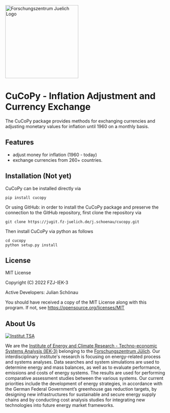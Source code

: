 <a href="https://www.fz-juelich.de/iek/iek-3/DE/Home/home_node.html"><img src="http://www.fz-juelich.de/SharedDocs/Bilder/IBG/IBG-3/DE/Plant-soil-atmosphere%20exchange%20processes/INPLAMINT%20(BONARES)/Bild3.jpg?__blob=poster" alt="Forschungszentrum Juelich Logo" width="230px"></a> 

# CuCoPy - Inflation Adjustment and Currency Exchange

The CuCoPy package provides methods for exchanging currencies and adjusting monetary values for inflation until 1960 on a monthly basis.

## Features
* adjust money for inflation (1960 - today)
* exchange currencies from 260+ countries.

## Installation (Not yet)
CuCoPy can be installed directly via

	pip install cucopy

Or using GitHub: in order to install the CuCoPy package and preserve the connection to the GitHub repository, first clone the repository via

	git clone https://jugit.fz-juelich.de/j.schoenau/cucopy.git

Then install CuCoPy via python as follows
	
	cd cucopy
	python setup.py install 
		
## License

MIT License

Copyright (C) 2022 FZJ-IEK-3

Active Developers: Julian Schönau

You should have received a copy of the MIT License along with this program.
If not, see https://opensource.org/licenses/MIT

## About Us 

<a href="https://www.fz-juelich.de/iek/iek-3/DE/Home/home_node.html"><img src="https://www.fz-juelich.de/SharedDocs/Bilder/IEK/IEK-3/Abteilungen2015/VSA_DepartmentPicture_2019-02-04_459x244_2480x1317.jpg?__blob=normal" alt="Institut TSA"></a> 

We are the [Institute of Energy and Climate Research - Techno-economic Systems Analysis (IEK-3)](https://www.fz-juelich.de/iek/iek-3/DE/Home/home_node.html) belonging to the [Forschungszentrum Jülich](www.fz-juelich.de/). Our interdisciplinary institute's research is focusing on energy-related process and systems analyses. Data searches and system simulations are used to determine energy and mass balances, as well as to evaluate performance, emissions and costs of energy systems. The results are used for performing comparative assessment studies between the various systems. Our current priorities include the development of energy strategies, in accordance with the German Federal Government’s greenhouse gas reduction targets, by designing new infrastructures for sustainable and secure energy supply chains and by conducting cost analysis studies for integrating new technologies into future energy market frameworks.
